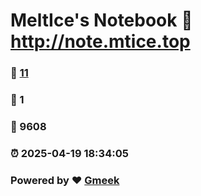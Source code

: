 # MeltIce's Notebook :link: http://note.mtice.top 
### :page_facing_up: [11](http://note.mtice.top/tag.html) 
### :speech_balloon: 1 
### :hibiscus: 9608 
### :alarm_clock: 2025-04-19 18:34:05 
### Powered by :heart: [Gmeek](https://github.com/Meekdai/Gmeek)
